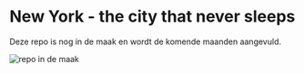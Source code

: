 # New York - the city that never sleeps
Deze repo is nog in de maak en wordt de komende maanden aangevuld.

![repo in de maak](https://github.com/StachRedeker/NewYork/blob/main/Electra/IMG_20201225_103628.jpg)
